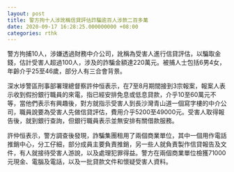 ```yaml
---
layout: post
title: 警方拘十人涉訛稱信貸評估詐騙逾百人涉款二百多萬
date: 2020-09-17 16:28:25.000000000 +08:00
categories: rthk
---
```


警方拘捕10人，涉嫌透過財務中介公司，訛稱為受害人進行信貸評估，以騙取金錢，估計受害人超過100人，涉及的詐騙金額達220萬元。被捕人士包括6男4女，年齡介乎25至46歲，部分人有三合會背景。

深水埗警區刑事部署理總督察許仲恒表示，在7至8月期間接到3宗報案，報案人表示收到假扮銀行職員的來電，指已經安排免息或低息貸款，介乎10至60萬元不等，當他們表示有興趣後，對方就指示受害人到長沙灣青山道一個寫字樓的中介公司，職員說要為受害人先做信貸評估，費用介乎5200至49000元。受害人取得報告後，就到銀行查詢，但銀行職員表示並無安排有關借款服務。

許仲恒表示，警方調查後發現，詐騙集團租用了兩個商業單位，其中一個用作電話推銷中心，分工仔細，部分成員主要負責推銷，另一些人就負責製作信貸報告及文件，有人就接待受害人游說，以及處理犯罪得益。警方在兩個商業單位檢獲71000元現金、電腦及電話，以及一批貸款文件和懷疑受害人資料。
